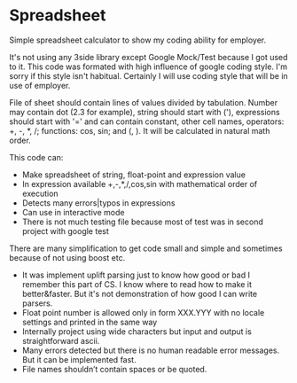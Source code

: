 ﻿Spreadsheet
===========

Simple spreadsheet calculator to show my coding ability for employer.

It's not using any 3side library except Google Mock/Test because I got used to it.
This code was formated with high influence of google coding style. I'm sorry if this style
isn't habitual. Certainly I will use coding style that will be in use of employer.

File of sheet should contain lines of values divided by tabulation. Number may contain dot (2.3 
for example), string should start with ('), expressions should start with '=' and can contain
constant, other cell names, operators: +, -, *, /; functions: cos, sin; and (, ). It will be
calculated in natural math order.

This code can:
* Make spreadsheet of string, float-point and expression value
* In expression available +,-,*,/,cos,sin with mathematical order of execution
* Detects many errors|typos in expressions
* Can use in interactive mode
* There is not much testing file because most of test was in second project with google test

There are many simplification to get code small and simple and sometimes because of not using boost etc.
* It was implement uplift parsing just to know how good or bad I remember this part of CS. I know where to read how to make it better&faster. But it's not demonstration of how good I can write parsers.
* Float point number is allowed only in form XXX.YYY with no locale settings and printed in the same way
* Internally project using wide characters but input and output is straightforward ascii.
* Many errors detected but there is no human readable error messages. But it can be implemented fast.
* File names shouldn’t contain spaces or be quoted.